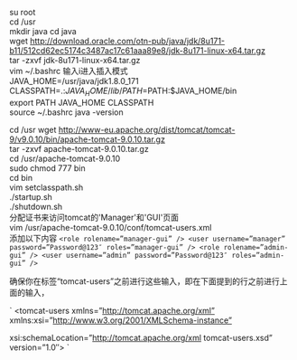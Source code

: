 su root  
cd /usr  
mkdir java
cd java  
wget http://download.oracle.com/otn-pub/java/jdk/8u171-b11/512cd62ec5174c3487ac17c61aaa89e8/jdk-8u171-linux-x64.tar.gz  
tar -zxvf jdk-8u171-linux-x64.tar.gz  
vim ~/.bashrc 
输入i进入插入模式   
JAVA_HOME=/usr/java/jdk1.8.0_171
CLASSPATH=.:$JAVA_HOME/lib/  
PATH=$PATH:$JAVA_HOME/bin  
export PATH JAVA_HOME CLASSPATH  
source ~/.bashrc 
java -version  


cd /usr
wget http://www-eu.apache.org/dist/tomcat/tomcat-9/v9.0.10/bin/apache-tomcat-9.0.10.tar.gz  
tar -zxvf apache-tomcat-9.0.10.tar.gz  
cd /usr/apache-tomcat-9.0.10  
sudo chmod 777 bin  
cd bin  
vim setclasspath.sh  
./startup.sh  
./shutdown.sh  
分配证书来访问tomcat的'Manager'和'GUI'页面  
vim /usr/apache-tomcat-9.0.10/conf/tomcat-users.xml  
添加以下内容
`<role rolename=”manager-gui” />
<user username=”manager” password=”Password@123″ roles=”manager-gui” />
<role rolename=”admin-gui” />
<user username=”admin” password=”Password@123″ roles=”admin-gui” /> `

确保你在标签“tomcat-users”之前进行这些输入，即在下面提到的行之前进行上面的输入，

` <tomcat-users xmlns=”http://tomcat.apache.org/xml”
xmlns:xsi=”http://www.w3.org/2001/XMLSchema-instance”

xsi:schemaLocation=”http://tomcat.apache.org/xml tomcat-users.xsd”
version=”1.0″> `
